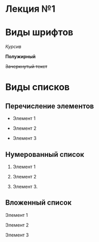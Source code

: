 # Лекция №1

# Виды шрифтов
*Курсив*

**Полужирный**

~~Зачеркнутый текст~~

# Виды списков

## Перечисление элементов

* Элемент 1

* Элемент 2

* Элемент 3

## Нумерованный список 

1. Элемент 1

2. Элемент 2

3. Элемент 3.

## Вложенный список

   Элемент 1

   Элемент 2

   Элемент 3

